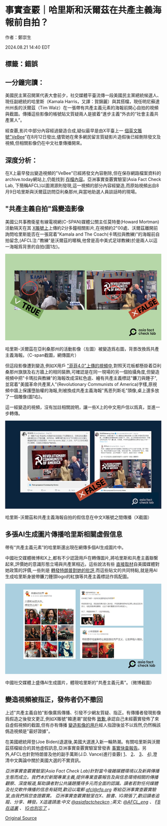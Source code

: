 # 事實查覈｜哈里斯和沃爾茲在共產主義海報前自拍？

作者：鄭崇生

2024.08.21 14:40 EDT

## 標籤：錯誤

## 一分鐘完讀：

美國民主黨召開黨代表大會前夕，社交媒體平臺流傳一段美國民主黨總統候選人、現任副總統的哈里斯（Kamala Harris，又譯：賀錦麗）與其搭檔，現任明尼蘇達州州長的沃爾茲（Tim Walz）在一張帶有共產主義元素的海報前開心自拍的視頻與截圖。傳播這些影像的帳號貼文質疑兩人是披着“進步主義”外衣的“社會主義共產黨人”。

經查覈,影片中部分內容經過變造合成,疑似最早是由X平臺上一 [個英文賬號"VeBee](https://archive.li/6F7Lj)"在8月12日發出,儘管她在衆多網民留言質疑影片造假後已經刪除發文及視頻,但相關影像仍在中文社羣傳播開來。

## 深度分析：

在X上最早發出變造視頻的"VeBee"已經將發文內容刪除,但在保存網路檔案資料的archive.today網站上,仍能找到 [存檔內容](https://archive.li/6F7Lj)。亞洲事實查覈實驗室(Asia Fact Check Lab, 下簡稱AFCL)以圖溯源則發現,這一視頻的部分內容經變造,而原始視頻出自8月9日哈里斯與沃爾茲訪問亞利桑那州,與當地助選人員談話時的現場。

## "共產主義自拍"爲變造影像

美國公共事務衛星有線電視網(C-SPAN)媒體公關主任莫特曼(Howard Mortman)活動隔天在其 [X賬號上](https://x.com/HowardMortman/status/1822265695683412232)上傳約2分多鐘相關影片,在視頻約2"00處、沃爾茲離開前詢問哈里斯能否在一張寫着"Kamala and The Coach(卡瑪拉與教練)"的海報前自拍留念,(AFCL注:"教練"是沃爾茲的暱稱,他曾是高中美式足球教練)於是兩人以這一海報爲背景的自拍(圖1左)。

![哈里斯-沃爾茲在亞利桑那州的活動影像（左圖）被變造爲右圖，背景改換爲共產主義海報。（C-span截圖，網傳圖片）](images/G3UT3H3IJTRQLFA47YOWPWKS3Y.png)

哈里斯-沃爾茲在亞利桑那州的活動影像（左圖）被變造爲右圖，背景改換爲共產主義海報。（C-span截圖，網傳圖片）

但這段影像遭到變造,例如X用戶 ["菲菲4.0"上傳的視頻中](https://archive.ph/BAif3),對照天花板都懸掛着亞利桑那州旗旗及右方牆上的相同裝飾,可確認是在同一現場的另一個拍攝角度,但變造視頻中把"卡瑪拉與教練"的海報改成深紅色底、繪有共產主義標誌"鐮刀與錘子",並寫着"美國革命共產黨人"(Revolutionary Communists of America)字樣,原視頻中牆上保護墮胎權的海報,則被換成共產主義海報"馬恩列斯毛"頭像,桌上還多放了一個雕像(圖1右)。

這一經變造的視頻，沒有加註相關說明，讓一些X上的中文用戶信以爲真，並進一步轉傳。

![哈里斯-沃爾茲和共產主義海報自拍的假信息在中文X賬號之間傳播（X截圖）](images/BDHFEBMNTVMZ53S2FKNMVUQQIQ.png)

哈里斯-沃爾茲和共產主義海報自拍的假信息在中文X賬號之間傳播（X截圖）

## 多張AI生成圖片傳播哈里斯相關虛假信息

帶有“共產主義元素”的哈里斯還出現在網傳多個AI生成圖片中。

中國社交媒體微博和X上,都有不少認證用戶在轉傳圖片,將哈里斯和共產主義聯繫起來,評價她的意識形態立場與共產黨相近。這些說法有些 [直接取材](https://archive.ph/4Ms1C)自美國媒體對她政策的評價,一些則是 [轉發特朗普對她的批評](https://archive.ph/Ubemh),而這些貼文的共同特點,就是用AI生成哈里斯身披帶鐮刀錘頭logo的紅旗等共產主義標誌作爲配圖。

![中國社交媒體上盛傳AI生成圖片，體現哈里斯的"共產主義元素"。（微博截圖）](images/VA7R7XNS5VSWB3UUFESA4MCT6Y.png)

中國社交媒體上盛傳AI生成圖片，體現哈里斯的"共產主義元素"。（微博截圖）

## 變造視頻被指正，發佈者仍不撤回

上述"共產主義自拍"影像廣爲傳播、引發不少網友質疑、指正。有傳播者發現影像爲假造之後發文更正,例如X賬號"韓連潮"就發佈 [致歉](https://archive.ph/70ryH),承認自己未經覈實發佈了來自虛假視頻的截圖,但有亦有傳播 [變造影像的用戶](https://archive.ph/WppsY)經人指證後並不以爲然,仍然稱該僞造視頻是"最好證據"。

在美國總統拜登(Joe Biden)退選後,美國大選進入新一輪熱潮。有關哈里斯與沃爾茲搭檔組合的其他虛假訊息,亞洲事實查覈實驗室曾發表 [事實快查報告](2024-08-14_事實快查｜哈里斯-沃爾茲組合登場美國大選，哪些相關假信息正在流行？.md)。另外,AFCL也針對特朗普及他的副手萬斯(J.D. Vance)進行查覈( [1](2024-07-15_事實快查｜特朗普被槍擊後，哪些錯假信息在中文媒體流傳？.md)、 [2](2024-07-16_事實查覈｜美國“特勤人員”爆料：局長坐視特朗普遇刺？.md)、 [3](2024-07-17_事實快查｜特朗普遇襲隔天就打高爾夫？稱上帝"爲他投票"？.md)、 [4](2024-08-05_事實查覈｜J.D.萬斯要烏克蘭人“接受國家被摧毀”的事實？.md)),澄清中文輿論中關於美國大選的不實資訊。

*亞洲事實查覈實驗室(Asia Fact Check Lab)針對當今複雜媒體環境以及新興傳播生態而成立。我們本於新聞專業主義,提供專業查覈報告及與信息環境相關的傳播觀察、深度報道,幫助讀者對公共議題獲得多元而全面的認識。讀者若對任何媒體及社交軟件傳播的信息有疑問,歡迎以電郵*  [*afcl@rfa.org*](mailto:afcl@rfa.org)  *寄給亞洲事實查覈實驗室,由我們爲您查證覈實。* *亞洲事實查覈實驗室在X、臉書、IG開張了,歡迎讀者追蹤、分享、轉發。X這邊請進:中文*  [*@asiafactcheckcn*](https://twitter.com/asiafactcheckcn)  *;英文:*  [*@AFCL\_eng*](https://twitter.com/AFCL_eng)  *、*  [*FB在這裏*](https://www.facebook.com/asiafactchecklabcn)  *、*  [*IG也別忘了*](https://www.instagram.com/asiafactchecklab/)  *。*



[Original Source](https://www.rfa.org/mandarin/shishi-hecha/hc-harris-walz-selfie-with-communist-poster-fact-check-08212024143314.html)